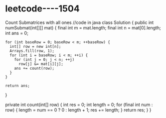 # leetcode----1504
Count Submatrices with all ones
//code in java
class Solution {
  public int numSubmat(int[][] mat) {
    final int m = mat.length;
    final int n = mat[0].length;
    int ans = 0;

    for (int baseRow = 0; baseRow < m; ++baseRow) {
      int[] row = new int[n];
      Arrays.fill(row, 1);
      for (int i = baseRow; i < m; ++i) {
        for (int j = 0; j < n; ++j)
          row[j] &= mat[i][j];
        ans += count(row);
      }
    }

    return ans;
  }

  private int count(int[] row) {
    int res = 0;
    int length = 0;
    for (final int num : row) {
      length = num == 0 ? 0 : length + 1;
      res += length;
    }
    return res;
  }
}
